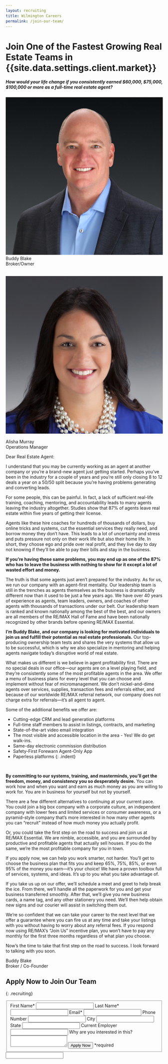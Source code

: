 ```yaml
---
layout: recruiting
title: Wilmington Careers
permalink: /join-our-team/
---
```


<div class="recruiting-page"><h1 class="join-us">Join One of the Fastest Growing Real Estate Teams in {{site.data.settings.client.market}}</h1><h5 class="join-us-subtitle">How would your life change if you consistently earned $60,000, $75,000, $100,000 or more as a full-time real estate agent?</h5><div class="recruiting-photo"><span class="client-image-container"> <img alt="{{site.data.settings.client.name}}" class="client-image" src="/img/headshot.jpg" /> </span></div></div>

<figcaption class="caption">Buddy Blake<br />Broker/Owner</figcaption>

<br><span class="client-image-container"> <img alt="{{site.data.settings.client.brand}}" class="client-image" src="/img/headshot2.jpg" /> </span>

<figcaption class="caption">Alisha Murray<br />Operations Manager</figcaption>

Dear Real Estate Agent:

I understand that you may be currently working as an agent at another company or you’re a brand-new agent just getting started. Perhaps you’ve been in the industry for a couple of years and you’re still only closing 8 to 12 deals a year on a 50/50 split because you’re having problems generating and converting leads.

For some people, this can be painful. In fact, a lack of sufficient real-life training, coaching, mentoring, and accountability leads to many agents leaving the industry altogether. Studies show that 87% of agents leave real estate within five years of getting their license.

Agents like these hire coaches for hundreds of thousands of dollars, buy online tricks and systems, cut the essential services they really need, and borrow money they don’t have. This leads to a lot of uncertainty and stress and puts pressure not only on their work life but also their home life. In short, they choose ego and pride over real profit, and they live day to day not knowing if they’ll be able to pay their bills and stay in the business.

**If you’re having these same problems, you may end up as one of the 87% who has to leave the business with nothing to show for it except a lot of wasted effort and money.**

The truth is that some agents just aren’t prepared for the industry. As for us, we run our company with an agent-first mentality. Our leadership team is still in the trenches as agents themselves as the business is dramatically different now than it used to be just a few years ago. We have over 40 years of experience as agents, team leaders, owners, and coaches of other agents with thousands of transactions under our belt. Our leadership team is ranked and known nationally among the best of the best, and our owners are all members of the RE/MAX Hall of Fame and have been nationally recognized by other brands before opening RE/MAX Essential.

**I’m Buddy Blake, and our company is looking for motivated individuals to join us and fulfill their potential as real estate professionals.** Our top-producing ownership team tests and shares the very systems that allow us to be successful, which is why we also specialize in mentoring and helping agents navigate today’s disruptive world of real estate.

What makes us different is we believe in agent profitability first. There are no special deals in our office—our agents are on a level playing field, and they’re consistently some of the most profitable agents in the area. We offer a menu of business plans for every level that you can choose and implement without fear of micromanagement. We don’t nickel-and-dime agents over services, supplies, transaction fees and referrals either, and because of our worldwide RE/MAX referral network, our company does not charge extra for referrals—it’s all agent to agent.

Some of the additional benefits we offer are:

* Cutting-edge CRM and lead generation platforms
* Full-time staff members to assist in listings, contracts, and marketing
* State-of-the-art video email integration
* The most visible and accessible location in the area - Yes! We do get walk-ins.
* Same-day electronic commission distribution
* Safety-First Forewarn Agent-Only App
* Paperless platforms
{: .indent}

&nbsp;

**By committing to our systems, training, and masterminds, you’ll get the freedom, money, and consistency you so desperately desire.** You can work how and when you want and earn as much money as you are willing to work for. You are in business for yourself but not by yourself.

There are a few different alternatives to continuing at your current pace. You could join a big box company with a corporate culture, an independent company with lower fees and limited services or consumer awareness, or a pyramid-style company that’s more interested in how many other agents you can “recruit” instead of how much money you actually profit.

Or, you could take the first step on the road to success and join us at RE/MAX Essential. We are nimble, accessible, and you are surrounded by productive and profitable agents that actually sell houses. If you do the same, we’re the most profitable company for you in town.

If you apply now, we can help you work smarter, not harder. You’ll get to choose the business plan that fits you and keep 65%, 75%, 85%, or even 95% of the money you earn—it’s your choice! We have a proven toolbox full of services, systems, and ideas. It’s up to you what you take advantage of.

If you take us up on our offer, we’ll schedule a meet and greet to help break the ice. From there, we’ll handle all the paperwork for you and get your business transferred smoothly. After that, we’ll give you new business cards, a name tag, and any other stationery you need. We’ll then help obtain new signs and our courier will assist in switching them out.

We’re so confident that we can take your career to the next level that we offer a guarantee where you can fire us at any time and take your listings with you without having to worry about any referral fees. If you respond now using RE/MAX’s “Join Us” incentive plan, you won’t have to pay any monthly for the first three months regardless of what plan you choose.

Now’s the time to take that first step on the road to success. I look forward to talking with you soon.

Buddy Blake<br>Broker / Co-Founder

## Apply Now to Join Our Team
{: .recruiting}

<form method="post" class="home-value cta-forms" action="https://formspree.io/{{site.data.settings.client.email}}" onsubmit="return setReturn()"><fieldset><label for="firstname">First Name*</label> <input type="text" required="" name="firstname" /> <label for="lastname">Last Name*</label> <input type="text" required="" name="lastname" /> <label for="email">Email*</label> <input type="text" name="name" /> <label for="phone">Phone Number </label> <input type="tel" name="phone" /> <!--base32-c9gq6t9k68pp6eb7e4v78ebb6rw70uv3cgtpmrvqe1r38wk2ddhpux3b6gpp4rbkcmtk4-base32--><label for="city">City </label> <input type="text" name="city" /> <label for="state">State </label> <input type="text" name="state" /> <label for="employer">Current Employer </label> <input type="text" name="employer" /> <label for="message">Why are you interested in this? </label><textarea name="employer"></textarea> <!--base32-c9gq6t9k68pp6eb7e4v78ebb6rw70utrcdh6ut9ncxrk8xbp6hhpexbhc5hpguhq61t34xbjdcrpat3adcv66ttdc9gq6t9k68-base32--><input class="submit light-light" type="submit" value="Apply Now" name="submitrecruitingForm" /> <span class="asterisk">*required</span></fieldset><!--base32-c9gq6t9k68pp6eb7e4v78ebb6rw70utrccwpgt9hegvp6y3bcnhp8uvgcnj6gw3575m3crbm6dppadbj6xjpacbbchj6gw3qf0wq2dthenr38x326dk32x9pdnhk6vb4cdvq0dkpddkkcwkq6dkp6cb4ccwpew9pegwppdhr5nh62wv56ct0-base32--><div class="hidden"><input type="hidden" value="{{site.data.settings.client.email}}" name="_to" /> <input type="hidden" value="Recruiting Contact Request Message From Your Vyral Careers and Training Video Blog" name="_subject" /> <input type="text" name="_gotcha" /></div></form>